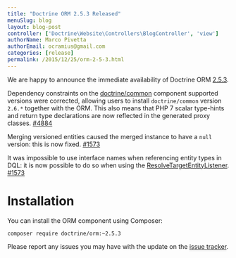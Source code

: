 ```yaml
---
title: "Doctrine ORM 2.5.3 Released"
menuSlug: blog
layout: blog-post
controller: ['Doctrine\Website\Controllers\BlogController', 'view']
authorName: Marco Pivetta
authorEmail: ocramius@gmail.com
categories: [release]
permalink: /2015/12/25/orm-2-5-3.html
---
```

We are happy to announce the immediate availability of Doctrine ORM
[2.5.3](https://github.com/doctrine/doctrine2/releases/tag/v2.5.3).

Dependency constraints on the
[doctrine/common](https://github.com/doctrine/common) component
supported versions were corrected, allowing users to install
`doctrine/common` version `2.6.*` together with the ORM. This also means
that PHP 7 scalar type-hints and return type declarations are now
reflected in the generated proxy classes.
[\#4884](https://github.com/doctrine/doctrine2/issues/4884)

Merging versioned entities caused the merged instance to have a `null`
version: this is now fixed.
[\#1573](https://github.com/doctrine/doctrine2/issues/1573)

It was impossible to use interface names when referencing entity types
in DQL: it is now possible to do so when using the
[ResolveTargetEntityListener](https://github.com/doctrine/doctrine2/blob/v2.5.3/lib/Doctrine/ORM/Tools/ResolveTargetEntityListener.php).
[\#1573](https://github.com/doctrine/doctrine2/issues/1573)

Installation
============

You can install the ORM component using Composer:

~~~~ {.sourceCode .shell}
composer require doctrine/orm:~2.5.3
~~~~

Please report any issues you may have with the update on the [issue
tracker](https://github.com/doctrine/doctrine2/issues).

